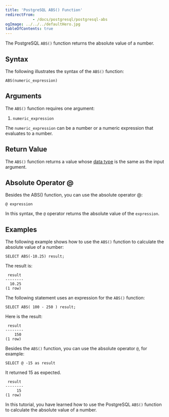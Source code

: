 ```yaml
---
title: 'PostgreSQL ABS() Function'
redirectFrom: 
            - /docs/postgresql/postgresql-abs
ogImage: ../../../defaultHero.jpg
tableOfContents: true
---
```



The PostgreSQL `ABS()` function returns the absolute value of a number.





## Syntax





The following illustrates the syntax of the `ABS()` function:





```
ABS(numeric_expression)
```





## Arguments





The `ABS()` function requires one argument:





1. `numeric_expression`





The `numeric_expression` can be a number or a numeric expression that evaluates to a number.





## Return Value





The `ABS()` function returns a value whose [data type](/docs/postgresql/postgresql-time) is the same as the input argument.





## Absolute Operator @





Besides the ABS() function, you can use the absolute operator @:





```
@ expression
```





In this syntax, the `@` operator returns the absolute value of the `expression`.





## Examples





The following example shows how to use the `ABS()` function to calculate the absolute value of a number:





```
SELECT ABS(-10.25) result;
```





The result is:





```
 result
--------
  10.25
(1 row)
```





The following statement uses an expression for the `ABS()` function:





```
SELECT ABS( 100 - 250 ) result;
```





Here is the result:





```
 result
--------
    150
(1 row)
```





Besides the `ABS()` function, you can use the absolute operator `@`, for example:





```
SELECT @ -15 as result
```





It returned 15 as expected.





```
 result
--------
     15
(1 row)
```





In this tutorial, you have learned how to use the PostgreSQL `ABS()` function to calculate the absolute value of a number.


